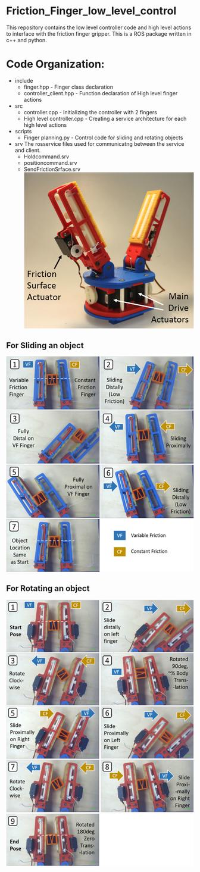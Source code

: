 # Friction_Finger_low_level_control
  This repository contains the low level controller code and high level actions to interface with the friction finger gripper.
  This is a ROS package written in c++ and python.
  
# Code Organization:
  * include 
      * finger.hpp - Finger class declaration
      * controller_client.hpp - Function declaration of High level finger actions
  * src
      * controller.cpp - Initializing the controller with 2 fingers
      * High level controller.cpp - Creating a service architecture for each high level actions
  * scripts
      * Finger planning.py - Control code for sliding and rotating objects
  * srv
      The rosservice files used for communicatng between the service and client.
      * Holdcommand.srv  
      * positioncommand.srv
      * SendFrictionSrface.srv
  ![Friction_Finger_Gripper](https://github.com/gokul-gokz/Friction_Finger_low_level_control/blob/master/Images/Frcition_finger%20gripper.png)
  
  ## For Sliding an object
  ![Sliding_object](https://github.com/gokul-gokz/Friction_Finger_low_level_control/blob/master/Images/Sliding.png)
  
  ## For Rotating an object
  ![Rotate object](https://github.com/gokul-gokz/Friction_Finger_low_level_control/blob/master/Images/Actuation.png)
